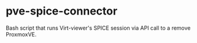 # pve-spice-connector
Bash script that runs Virt-viewer's SPICE session via API call to a remove ProxmoxVE.
